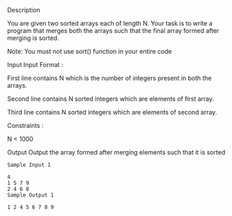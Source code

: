 Description

You are given two sorted arrays each of length N. Your task is to write a program that merges both the arrays such that the final array formed after merging is sorted.

Note: You must not use sort() function in your entire code


Input
Input Format :

First line contains N which is the number of integers present in both the arrays.

Second line contains N sorted integers which are elements of first array.

Third line contains N sorted integers which are elements of second array.



Constraints :

N < 1000


Output
Output the array formed after merging elements such that it is sorted

```
Sample Input 1 

4
1 5 7 9
2 4 6 8
Sample Output 1

1 2 4 5 6 7 8 9

```

